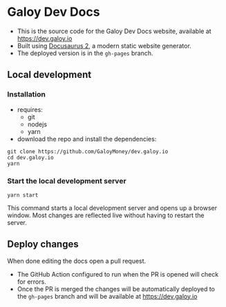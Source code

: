 # Galoy Dev Docs

* This is the source code for the Galoy Dev Docs website, available at https://dev.galoy.io
* Built using [Docusaurus 2](https://docusaurus.io/), a modern static website generator.
* The deployed version is in the `gh-pages` branch.

## Local development
### Installation
* requires:
    * git
    * nodejs
    * yarn
* download the repo and install the dependencies:
```
git clone https://github.com/GaloyMoney/dev.galoy.io
cd dev.galoy.io
yarn
```
### Start the local development server
```
yarn start
```

This command starts a local development server and opens up a browser window. Most changes are reflected live without having to restart the server.

## Deploy changes

When done editing the docs open a pull request.
* The GitHub Action configured to run when the PR is opened will check for errors.
* Once the PR is merged the changes will be automatically deployed to the `gh-pages` branch and will be available at https://dev.galoy.io
